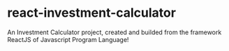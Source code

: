 # react-investment-calculator
An Investment Calculator project, created and builded from the framework ReactJS of Javascript Program Language!
